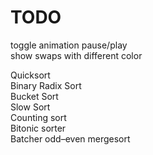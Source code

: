 # TODO
toggle animation pause/play </br>
show swaps with different color </br>

Quicksort </br>
Binary Radix Sort </br>
Bucket Sort </br>
Slow Sort </br>
Counting sort </br>
Bitonic sorter </br>
Batcher odd–even mergesort </br>
